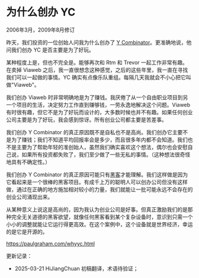 




# 为什么创办 YC

2006年3月，2009年8月修订

昨天，我们投资的一位创始人问我为什么创办了 [Y Combinator](http://ycombinator.com)。更准确地说，他问我们创办 YC 是否主要是为了好玩。

某种程度上是，但也不完全是。能够再次和 Rtm 和 Trevor 一起工作非常有趣。在卖掉 Viaweb 之后，我一直很想念这种感觉，之后的这些年里，我一直在寻找我们可以一起做的事情。YC 确实有点像乐队重组。每隔几天我就会不小心把它叫做"Viaweb"。

我们创办 Viaweb 时非常明确地是为了赚钱。我厌倦了从一个自由职业项目到另一个项目的生活，决定努力工作直到赚够钱，一劳永逸地解决这个问题。Viaweb 有时很有趣，但它不是为了好玩而设计的，大多数时候也并不有趣。如果任何创业公司主要是为了好玩，我会感到惊讶。所有创业公司都主要是苦差事。

我们创办 Y Combinator 的真正原因既不是自私也不是高尚。我们创办它主要不是为了赚钱；我们不知道平均回报率会是多少，而且很多年内都不会知道。我们也不是主要为了帮助年轻的准创始人，虽然我们确实喜欢这个想法，偶尔也会安慰自己说，如果所有投资都失败了，我们至少做了一些无私的事情。（这种想法很奇怪地具有不确定性。）

我们创办 Y Combinator 的真正原因可能只有[黑客](https://hijiangchuan.com/paulgraham/027-The-Word-Hacker)才能理解。我们这样做是因为它看起来是一个很棒的黑客项目。有成千上万的聪明人可以创办公司但没有这样做，通过在正确的地方施加相对较小的力量，我们就能让一批可能永远不会存在的创业公司涌现出来。

从某种意义上说这是高尚的，因为我认为创业公司是好事。但真正激励我们的是那种完全无关道德的黑客欲望，就像任何黑客看到某个复杂设备时，意识到只需一个小小的调整就能让它运行得更高效。在这个案例中，这个设备就是世界经济，幸运的是它是开源的。

https://paulgraham.com/whyyc.html


更新记录：
- 2025-03-21 HiJiangChuan 初稿翻译，术语待验证；
